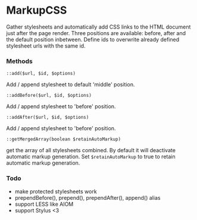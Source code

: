 # MarkupCSS

Gather stylesheets and automatically add CSS links to the HTML document just after the page render. Three positions are available: before, after and the default position inbetween.
Define ids to overwrite already defined stylesheet urls with the same id.

### Methods

`::add($url, $id, $options)`

Add / append stylesheet to default 'middle' position.

`::addBefore($url, $id, $options)`

Add / append stylesheet to 'before' position.

`::addAfter($url, $id, $options)`

Add / append stylesheet to 'before' position.

`::getMergedArray(boolean $retainAutoMarkup)`

get the array of all stylesheets combined. By default it will deactivate automatic markup generation.
Set `$retainAutoMarkup` to true to retain automatic markup generation.

### Todo

- make protected stylesheets work
- prependBefore(), prepend(), prependAfter(), append() alias
- support LESS like AIOM
- support Stylus <3
